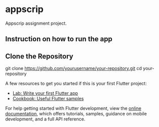 # appscrip

Appscrip assignment project.

## Instruction on how to run the app

## Clone the Repository
git clone https://github.com/yourusername/your-repository.git
cd your-repository


A few resources to get you started if this is your first Flutter project:

- [Lab: Write your first Flutter app](https://docs.flutter.dev/get-started/codelab)
- [Cookbook: Useful Flutter samples](https://docs.flutter.dev/cookbook)

For help getting started with Flutter development, view the
[online documentation](https://docs.flutter.dev/), which offers tutorials,
samples, guidance on mobile development, and a full API reference.
